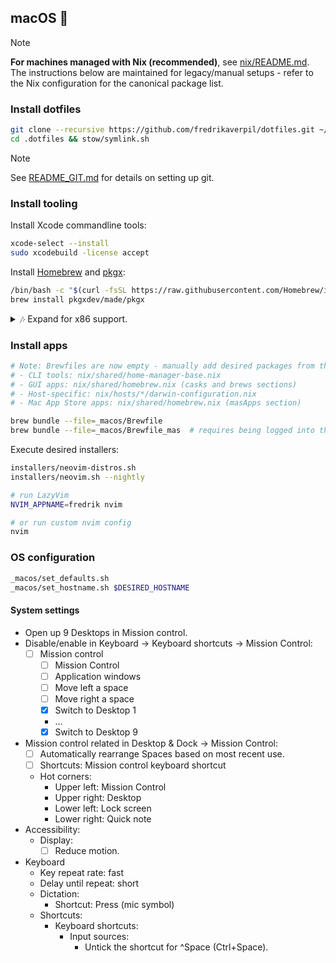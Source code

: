 ## macOS 🍎

> [!NOTE]
>
> **For machines managed with Nix (recommended)**, see
> [nix/README.md](nix/README.md). The instructions below are maintained for
> legacy/manual setups - refer to the Nix configuration for the canonical
> package list.

### Install dotfiles

```bash
git clone --recursive https://github.com/fredrikaverpil/dotfiles.git ~/.dotfiles
cd .dotfiles && stow/symlink.sh
```

> [!NOTE]
>
> See [README_GIT.md](README_GIT.md) for details on setting up git.

### Install tooling

Install Xcode commandline tools:

```bash
xcode-select --install
sudo xcodebuild -license accept
```

Install [Homebrew](https://brew.sh/) and [pkgx](https://pkgx.sh):

```bash
/bin/bash -c "$(curl -fsSL https://raw.githubusercontent.com/Homebrew/install/HEAD/install.sh)"
brew install pkgxdev/made/pkgx
```

<details>
  <summary>🎶 Expand for x86 support.</summary>

When on an arm64 device, homebrew is installed in `/opt/homebrew/bin/brew`. You
can install an x64 version in `/usr/local/bin/brew`. See
[installers/homebrew.sh](installers/homebrew.sh) for more info.

</details>

### Install apps

```bash
# Note: Brewfiles are now empty - manually add desired packages from the Nix configuration:
# - CLI tools: nix/shared/home-manager-base.nix
# - GUI apps: nix/shared/homebrew.nix (casks and brews sections)
# - Host-specific: nix/hosts/*/darwin-configuration.nix
# - Mac App Store apps: nix/shared/homebrew.nix (masApps section)

brew bundle --file=_macos/Brewfile
brew bundle --file=_macos/Brewfile_mas  # requires being logged into the App Store
```

Execute desired installers:

```bash
installers/neovim-distros.sh
installers/neovim.sh --nightly

# run LazyVim
NVIM_APPNAME=fredrik nvim

# or run custom nvim config
nvim
```

### OS configuration

```bash
_macos/set_defaults.sh
_macos/set_hostname.sh $DESIRED_HOSTNAME
```

#### System settings

- Open up 9 Desktops in Mission control.
- Disable/enable in Keyboard → Keyboard shortcuts → Mission Control:
  - [ ] Mission control
    - [ ] Mission Control
    - [ ] Application windows
    - [ ] Move left a space
    - [ ] Move right a space
    - [x] Switch to Desktop 1
    - ...
    - [x] Switch to Desktop 9
- Mission control related in Desktop & Dock → Mission Control:
  - [ ] Automatically rearrange Spaces based on most recent use.
  - [ ] Shortcuts: Mission control keyboard shortcut
  - Hot corners:
    - Upper left: Mission Control
    - Upper right: Desktop
    - Lower left: Lock screen
    - Lower right: Quick note
- Accessibility:
  - Display:
    - [ ] Reduce motion.
- Keyboard
  - Key repeat rate: fast
  - Delay until repeat: short
  - Dictation:
    - Shortcut: Press (mic symbol)
  - Shortcuts:
    - Keyboard shortcuts:
      - Input sources:
        - Untick the shortcut for ^Space (Ctrl+Space).
